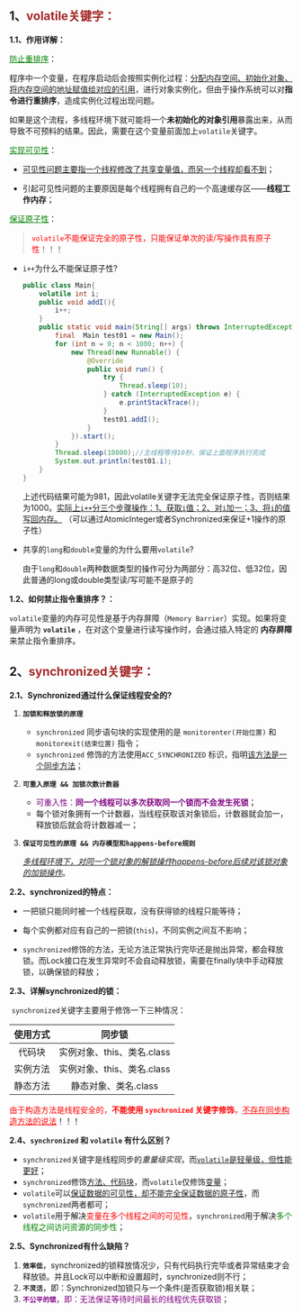 ## 1、<span style="color:brown">volatile关键字：</span>

**1.1、作用详解：**

<span style="color:green"><u>防止重排序</u></span>：

​		程序中一个变量，在程序启动后会按照实例化过程：<u>分配内存空间、初始化对象、将内存空间的地址赋值给对应的引用</u>，进行对象实例化，但由于操作系统可以对**指令进行重排序**，造成实例化过程出现问题。

​		如果是这个流程，多线程环境下就可能将一个**未初始化的对象引用**暴露出来，从而导致不可预料的结果。因此，需要在这个变量前面加上`volatile`关键字。

<span style="color:green"><u>实现可见性</u></span>：

- <u>可见性问题主要指一个线程修改了共享变量值，而另一个线程却看不到</u>；

- 引起可见性问题的主要原因是每个线程拥有自己的一个高速缓存区——**线程工作内存**；

<span style="color:green"><u>保证原子性</u></span>：

> <span style="color:red">`volatile`不能保证完全的原子性，只能保证单次的读/写操作具有原子性</span>！！！

- `i++`为什么不能保证原子性?

  ```java
  public class Main{
      volatile int i;
      public void addI(){
          i++;
      }
      public static void main(String[] args) throws InterruptedException {
          final  Main test01 = new Main();
          for (int n = 0; n < 1000; n++) {
              new Thread(new Runnable() {
                  @Override
                  public void run() {
                      try {
                          Thread.sleep(10);
                      } catch (InterruptedException e) {
                          e.printStackTrace();
                      }
                      test01.addI();
                  }
              }).start();
          }
          Thread.sleep(10000);//主线程等待10秒，保证上面程序执行完成
          System.out.println(test01.i);
      }
  }
  ```

  上述代码结果可能为981，因此volatile关键字无法完全保证原子性，否则结果为1000。<u>实际上`i++`分三个步骤操作：1、获取`i`值；2、对`i`加一；3、将`i`的值写回内存。</u> （可以通过AtomicInteger或者Synchronized来保证+1操作的原子性）

- 共享的`long`和`double`变量的为什么要用`volatile`?

  由于`long`和`double`两种数据类型的操作可分为两部分：高32位、低32位，因此普通的long或double类型读/写可能不是原子的

**1.2、如何禁止指令重排序？：**

​		`volatile`变量的内存可见性是基于内存屏障（`Memory Barrier`）实现。如果将变量声明为 **`volatile`** ，在对这个变量进行读写操作时，会通过插入特定的 **内存屏障** 来禁止指令重排序。



## 2、<span style="color:brown">synchronized关键字：</span>

**2.1、Synchronized通过什么保证线程安全的?**

1. **`加锁和释放锁的原理`**

   - `synchronized` 同步语句块的实现使用的是 `monitorenter(开始位置)` 和 `monitorexit(结束位置)` 指令；
   - `synchronized` 修饰的方法使用`ACC_SYNCHRONIZED` 标识，指明<u>该方法是一个同步方法</u>；

2. **`可重入原理 && 加锁次数计数器`**

   - <span style="color:purple">可重入性：**同一个线程可以多次获取同一个锁而不会发生死锁**</span>；
   - 每个锁对象拥有一个计数器，当线程获取该对象锁后，计数器就会加一，释放锁后就会将计数器减一；

3. **`保证可见性的原理 && 内存模型和happens-before规则`**

   <u>*多线程环境下，对同一个锁对象的解锁操作happens-before后续对该锁对象的加锁操作*</u>。

**2.2、synchronized的特点：**

- 一把锁只能同时被一个线程获取，没有获得锁的线程只能等待；

- 每个实例都对应有自己的一把锁(`this`)，不同实例之间互不影响；

- `synchronized`修饰的方法，无论方法正常执行完毕还是抛出异常，都会释放锁。而Lock接口在发生异常时不会自动释放锁，需要在finally块中手动释放锁，以确保锁的释放；

**2.3、详解synchronized的锁：**

​		`synchronized`关键字主要用于修饰一下三种情况：

| 使用方式 |           同步锁           |
| :------: | :------------------------: |
|  代码块  | 实例对象、this、类名.class |
| 实例方法 | 实例对象、this、类名.class |
| 静态方法 |    静态对象、类名.class    |

<span style="color:red">由于构造方法是线程安全的，**不能使用 `synchronized` 关键字修饰**，<u>不存在同步构造方法的说法</u></span>！！！

**2.4、`synchronized` 和 `volatile` 有什么区别？**

- `synchronized`关键字是线程同步的*重量级实现*，而<u>`volatile`是轻量级，但性能更好</u>；
- `synchronized`修饰<u>方法、代码块</u>，而`volatile`仅修饰<u>变量</u>；
- `volatile`可以<u>保证数据的可见性，却不能完全保证数据的原子性</u>，而`synchronized`两者都可；
- `volatile`用于解决<span style="color:red">变量在多个线程之间的可见性</span>，`synchronized`用于解决<span style="color:green">多个线程之间访问资源的同步性</span>；

**2.5、Synchronized有什么缺陷？**

1. **`效率低`**，synchronized的锁释放情况少，只有代码执行完毕或者异常结束才会释放锁。并且Lock可以中断和设置超时，synchronized则不行；
2. **`不灵活`**，即：Synchronized加锁只与一个条件(是否获取锁)相关联；
3. <span style="color:purple">**`不公平的锁`**，即：无法保证等待时间最长的线程优先获取锁</span>；